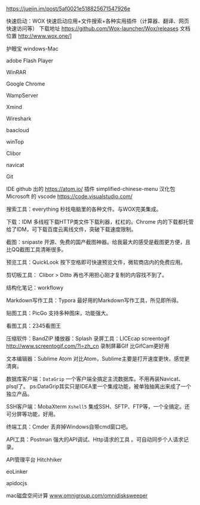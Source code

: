 https://juejin.im/post/5af0021e518825671547926e

快速启动：WOX
快速启动应用+文件搜索+各种实用插件（计算器、翻译、网页快速访问等）
下载地址 https://github.com/Wox-launcher/Wox/releases
文档位置 http://www.wox.one/]

护眼宝 windows-Mac

adobe Flash Player

WinRAR

Google Chrome

WampServer

Xmind

Wireshark

baacloud

winTop

Clibor

navicat

Git

IDE
github 出的 https://atom.io/  插件 simplified-chinese-menu 汉化包
Microsoft 的 vscode  https://code.visualstudio.com/


搜索工具：everything
秒找电脑里的各种文件。与WOX完美集成。

下载：IDM
多线程下载HTTP类文件下载利器，杠杠的。Chrome 内的下载都托管给了IDM，可下载百度云离线文件，突破下载速度限制。

截图：snipaste
开源、免费的国产截图神器。给我最大的感受是截图更方便，且比QQ截图工具清晰很多。

预览工具：QuickLook
按下空格即可快速预览文件，微软商店内的免费应用。

剪切板工具： Clibor > Ditto
再也不用担心刚才复制的内容找不到了。

结构化笔记：workflowy

Markdown写作工具：Typora
最好用的Markdown写作工具，所见即所得。

贴图工具：PicGo
支持多种图床，功能强大。

看图工具：2345看图王

压缩软件：BandZIP
播放器：Splash
录屏工具：LICEcap screentogif http://www.screentogif.com/?l=zh_cn 录制屏幕GIf
比GifCam更好用

文本编辑器：Sublime Atom
对比Atom，Sublime主要是打开速度更快，感觉更清爽。

数据库客户端：`DataGrip`
一个客户端全搞定主流数据库。不用再装Navicat、plsql了。
ps:DataGrip其实只是IDEA里一个集成功能，被单独抽离出来成了一个独立产品。


SSH客户端：MobaXterm `Xshell5`
集成SSH、SFTP、FTP等，一个全搞定。还可分屏等功能，好用。

终端工具：Cmder
丢弃掉Windows自带cmd窗口吧。

API工具：Postman
强大的API调试、Http请求的工具 。可自动同步个人请求记录。

API管理平台
Hitchhiker

eoLinker

apidocjs

mac磁盘空间计算 www.omnigroup.com/omnidisksweeper
